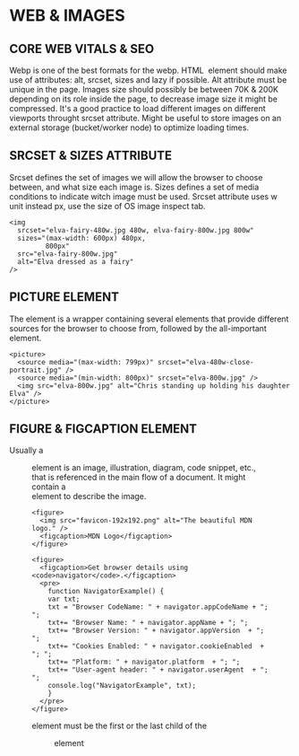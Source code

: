 # WEB & IMAGES

## CORE WEB VITALS & SEO

Webp is one of the best formats for the webp.
HTML <img> element should make use of attributes: alt, srcset, sizes and lazy if possible.
Alt attribute must be unique in the page.
Images size should possibly be between 70K & 200K depending on its role inside the page, to decrease image size it might be compressed.
It's a good practice to load different images on different viewports throught srcset attribute.
Might be useful to store images on an external storage (bucket/worker node) to optimize loading times.


## SRCSET & SIZES ATTRIBUTE

Srcset defines the set of images we will allow the browser to choose between, and what size each image is.
Sizes defines a set of media conditions to indicate witch image must be used.
Srcset attribute uses w unit instead px, use the size of OS image inspect tab.

```
<img
  srcset="elva-fairy-480w.jpg 480w, elva-fairy-800w.jpg 800w"
  sizes="(max-width: 600px) 480px,
         800px"
  src="elva-fairy-800w.jpg"
  alt="Elva dressed as a fairy"
/>
```

## PICTURE ELEMENT

The <picture> element is a wrapper containing several <source> elements that provide different sources for the browser to choose from, followed by the all-important <img> element. 

```
<picture>
  <source media="(max-width: 799px)" srcset="elva-480w-close-portrait.jpg" />
  <source media="(min-width: 800px)" srcset="elva-800w.jpg" />
  <img src="elva-800w.jpg" alt="Chris standing up holding his daughter Elva" />
</picture>
```

## FIGURE & FIGCAPTION ELEMENT

Usually a <figure> element is an image, illustration, diagram, code snippet, etc., that is referenced in the main flow of a document.
It might contain a <figcaption> element to describe the image.

```
<figure>
  <img src="favicon-192x192.png" alt="The beautiful MDN logo." />
  <figcaption>MDN Logo</figcaption>
</figure>
```

```
<figure>
  <figcaption>Get browser details using <code>navigator</code>.</figcaption>
  <pre>
    function NavigatorExample() {
    var txt;
    txt = "Browser CodeName: " + navigator.appCodeName + "; ";
    txt+= "Browser Name: " + navigator.appName + "; ";
    txt+= "Browser Version: " + navigator.appVersion  + "; ";
    txt+= "Cookies Enabled: " + navigator.cookieEnabled  + "; ";
    txt+= "Platform: " + navigator.platform  + "; ";
    txt+= "User-agent header: " + navigator.userAgent  + "; ";
    console.log("NavigatorExample", txt);
    }
  </pre>
</figure>
```

<figcaption> element must be the first or the last child of the <figure> element